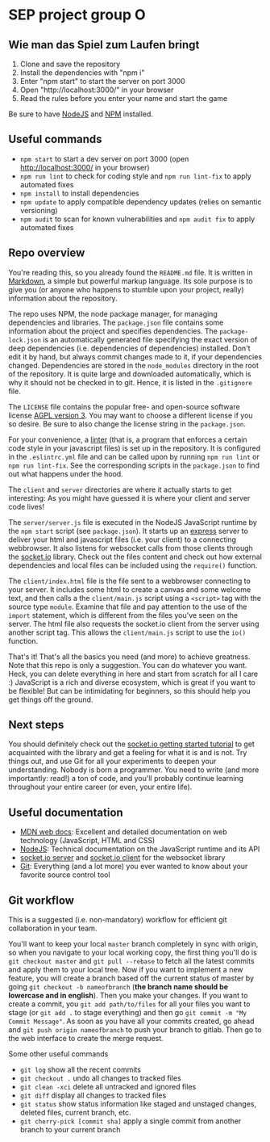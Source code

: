 # SEP project group O

## Wie man das Spiel zum Laufen bringt

1. Clone and save the repository
2. Install the dependencies with "npm i"
3. Enter "npm start" to start the server on port 3000
4. Open "http://localhost:3000/" in your browser
5. Read the rules before you enter your name and start the game

Be sure to have [NodeJS](https://nodejs.org/en/) and [NPM](https://www.npmjs.com/) installed.

## Useful commands

- `npm start` to start a dev server on port 3000 (open [http://localhost:3000/](http://localhost:3000/) in your browser)
- `npm run lint` to check for coding style and `npm run lint-fix` to apply automated fixes
- `npm install` to install dependencies
- `npm update` to apply compatible dependency updates (relies on semantic versioning)
- `npm audit` to scan for known vulnerabilities and `npm audit fix` to apply automated fixes

## Repo overview

You're reading this, so you already found the `README.md` file. It is written in [Markdown](https://markdown.de/), a simple but powerful markup language. Its sole purpose is to give you (or anyone who happens to stumble upon your project, really) information about the repository.

The repo uses NPM, the node package manager, for managing dependencies and libraries. The `package.json` file contains some information about the project and specifies dependencies. The `package-lock.json` is an automatically generated file specifying the exact version of deep dependencies (i.e. dependencies of dependencies) installed. Don't edit it by hand, but always commit changes made to it, if your dependencies changed. Dependencies are stored in the `node_modules` directory in the root of the repository. It is quite large and downloaded automatically, which is why it should not be checked in to git. Hence, it is listed in the `.gitignore` file.

The `LICENSE` file contains the popular free- and open-source software license [AGPL version 3](https://choosealicense.com/licenses/agpl-3.0/). You may want to choose a different license if you so desire. Be sure to also change the license string in the `package.json`.

For your convenience, a [linter](https://www.npmjs.com/package/eslint) (that is, a program that enforces a certain code style in your javascript files) is set up in the repository. It is configured in the `.eslintrc.yml` file and can be called upon by running `npm run lint` or `npm run lint-fix`. See the corresponding scripts in the `package.json` to find out what happens under the hood.

The `client` and `server` directories are where it actually starts to get interesting: As you might have guessed it is where your client and server code lives!

The `server/server.js` file is executed in the NodeJS JavaScript runtime by the `npm start` script (see `package.json`). It starts up an [express](https://www.npmjs.com/package/express) server to deliver your html and javascript files (i.e. your client) to a connecting webbrowser. It also listens for websocket calls from those clients through the [socket.io](https://www.npmjs.com/package/socket.io) library. Check out the files content and check out how external dependencies and local files can be included using the `require()` function.

The `client/index.html` file is the file sent to a webbrowser connecting to your server. It includes some html to create a canvas and some welcome text, and then calls a the `client/main.js` script using a `<script>` tag with the source type `module`. Examine that file and pay attention to the use of the `import` statement, which is different from the files you've seen on the server. The html file also requests the socket.io client from the server using another script tag. This allows the `client/main.js` script to use the `io()` function.

That's it! That's all the basics you need (and more) to achieve greatness. Note that this repo is only a suggestion. You can do whatever you want. Heck, you can delete everything in here and start from scratch for all I care :) JavaScript is a rich and diverse ecosystem, which is great if you want to be flexible! But can be intimidating for beginners, so this should help you get things off the ground.

## Next steps

You should definitely check out the [socket.io getting started tutorial](https://socket.io/get-started/chat/) to get acquainted with the library and get a feeling for what it is and is not. Try things out, and use Git for all your experiments to deepen your understanding. Nobody is born a programmer. You need to write (and more importantly: read!) a ton of code, and you'll probably continue learning throughout your entire career (or even, your entire life).

## Useful documentation

- [MDN web docs](https://developer.mozilla.org/en-US/docs/Web): Excellent and detailed documentation on web technology (JavaScript, HTML and CSS)
- [NodeJS](https://nodejs.org/docs/latest/api/): Technical documentation on the JavaScript runtime and its API
- [socket.io server](https://socket.io/docs/server-api/) and [socket.io client](https://socket.io/docs/client-api/) for the websocket library
- [Git](https://git-scm.com/doc): Everything (and a lot more) you ever wanted to know about your favorite source control tool

## Git workflow

This is a suggested (i.e. non-mandatory) workflow for efficient git collaboration in your team.

You'll want to keep your local `master` branch completely in sync with origin, so when you navigate to your local working copy, the first thing you'll do is `git checkout master` and `git pull --rebase` to fetch all the latest commits and apply them to your local tree. Now if you want to implement a new feature, you will create a branch based off the current status of master by going `git checkout -b nameofbranch` (**the branch name should be lowercase and in english**). Then you make your changes. If you want to create a commit, you `git add path/to/files` for all your files you want to stage (or `git add .` to stage everything) and then go `git commit -m "My Commit Message"`. As soon as you have all your commits created, go ahead and `git push origin nameofbranch` to push your branch to gitlab. Then go to the web interface to create the merge request.

Some other useful commands

- `git log` show all the recent commits
- `git checkout .` undo all changes to tracked files
- `git clean -xci` delete all untracked and ignored files
- `git diff` display all changes to tracked files
- `git status` show status information like staged and unstaged changes, deleted files, current branch, etc.
- `git cherry-pick [commit sha]` apply a single commit from another branch to your current branch
